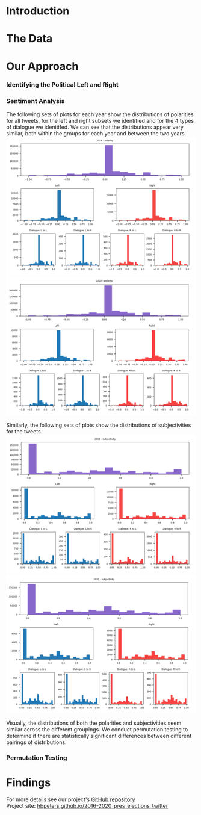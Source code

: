 # Introduction

# The Data

# Our Approach
### Identifying the Political Left and Right

### Sentiment Analysis
The following sets of plots for each year show the distributions of polarities for all tweets, for the left and right subsets we identified and for the 4 types of dialogue we idenitifed. We can see that the distributions appear very similar, both within the groups for each year and between the two years. 
![2016 polarity](2016_polarity_dists.png)
![2020 polarity](2020_polarity_dists.png)

Similarly, the following sets of plots show the distributions of subjectivities for the tweets. 
![2016 subjectivity](2016_subjectivity_dists.png)
![2020 subjectivity](2020_subjectivity_dists.png)

Visually, the distributions of both the polarities and subjectivities seem similar across the different groupings. We conduct permutation testing to determine if there are statistically significant differences between different pairings of distributions.

### Permutation Testing

# Findings


For more details see our project's [GitHub repository](https://github.com/hbpeters/2016-2020_elections_on_twitter)   
Project site: [hbpeters.github.io/2016-2020_pres_elections_twitter](https://hbpeters.github.io/2016-2020_pres_elections_twitter/)
